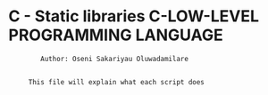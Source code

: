 #	     C - Static libraries C-LOW-LEVEL PROGRAMMING LANGUAGE


		  
		    Author: Oseni Sakariyau Oluwadamilare


		 This file will explain what each script does
